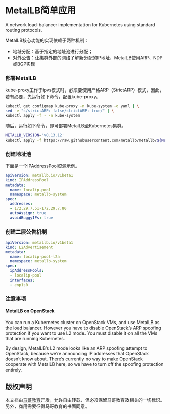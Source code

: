 # MetalLB简单应用

A network load-balancer implementation for Kubernetes using standard routing protocols.

MetalLB核心功能的实现依赖于两种机制：

- 地址分配：基于指定的地址池进行分配；
- 对外公告：让集群外部的网络了解新分配的IP地址，MetalLB使用ARP、NDP或BGP实现

### 部署MetalLB

kube-proxy工作于ipvs模式时，必须要使用严格ARP（StrictARP）模式，因此，若有必要，先运行如下命令，配置kube-proxy。

```bash
kubectl get configmap kube-proxy -n kube-system -o yaml | \
sed -e "s/strictARP: false/strictARP: true/" | \
kubectl apply -f - -n kube-system
```

随后，运行如下命令，即可部署MetalLB至Kubernetes集群。

```bash
METALLB_VERSION='v0.13.12'
kubectl apply -f https://raw.githubusercontent.com/metallb/metallb/${METALLB_VERSION}/config/manifests/metallb-native.yaml
```

### 创建地址池

下面是一个IPAddressPool资源示例。

```yaml
apiVersion: metallb.io/v1beta1
kind: IPAddressPool
metadata:
  name: localip-pool
  namespace: metallb-system
spec:
  addresses:
  - 172.29.7.51-172.29.7.80
  autoAssign: true
  avoidBuggyIPs: true
```

### 创建二层公告机制

```yaml
apiVersion: metallb.io/v1beta1
kind: L2Advertisement
metadata:
  name: localip-pool-l2a
  namespace: metallb-system
spec:
  ipAddressPools:
  - localip-pool
  interfaces:
  - enp1s0
```



### 注意事项

#### MetalLB on OpenStack

You can run a Kubernetes cluster on OpenStack VMs, and use MetalLB as the load balancer. However you have to disable OpenStack’s ARP spoofing protection if you want to use L2 mode. You must disable it on all the VMs that are running Kubernetes.

By design, MetalLB’s L2 mode looks like an ARP spoofing attempt to OpenStack, because we’re announcing IP addresses that OpenStack doesn’t know about. There’s currently no way to make OpenStack cooperate with MetalLB here, so we have to turn off the spoofing protection entirely.



## 版权声明

本文档由[马哥教育](http://www.magedu.com)开发，允许自由转载，但必须保留马哥教育及相关的一切标识。另外，商用需要征得马哥教育的书面同意。


